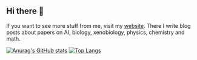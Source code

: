 ## Hi there 👋
If you want to see more stuff from me, visit my [website](https://youshitsune.tech/).
There I write blog posts about papers on AI, biology, xenobiology, physics, chemistry and math.


[![Anurag's GitHub stats](https://github-readme-stats.vercel.app/api?username=youshitsune&theme=transparent)](https://github.com/anuraghazra/github-readme-stats) [![Top Langs](https://github-readme-stats.vercel.app/api/top-langs/?username=youshitsune&theme=transparent&layout=compact)](https://github.com/anuraghazra/github-readme-stats)


